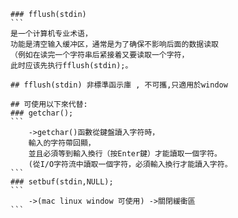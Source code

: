     ### fflush(stdin)
    ```
    是一个计算机专业术语，
    功能是清空输入缓冲区，通常是为了确保不影响后面的数据读取
    （例如在读完一个字符串后紧接着又要读取一个字符，
    此时应该先执行fflush(stdin);。
    
    ## fflush(stdin) 非標準函示庫 , 不可攜,只適用於window 
    
    ## 可使用以下來代替:
    ### getchar();
    ```
        ->getchar()函數從鍵盤讀入字符時，
        輸入的字符帶回顯，
        並且必須等到輸入換行（按Enter鍵）才能讀取一個字符。
        (從I/O字符流中讀取一個字符，必須輸入換行才能讀入字符。
    ```
    ### setbuf(stdin,NULL);
    ```
        ->(mac linux window 可使用) ->關閉緩衝區
    ```
   
